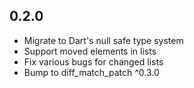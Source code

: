 ## 0.2.0

* Migrate to Dart's null safe type system
* Support moved elements in lists
* Fix various bugs for changed lists
* Bump to diff\_match\_patch ^0.3.0
